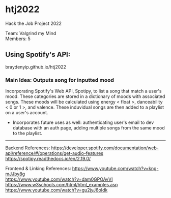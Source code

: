 # htj2022
Hack the Job Project 2022

Team: Valgrind my Mind\
Members: 5

## Using Spotify's API:
braydenyip.github.io/htj2022

### Main Idea: Outputs song for inputted mood
Incorporating Spotify's Web API, Spotipy, to list a song that match a user's mood. These categories are stored in a dictionary of moods with associated songs. These moods will be calculated using energy < float >, danceability < 0 or 1 >, and valence. These induvidual songs are then added to a playlist on a user's account.
 - Incorporates future uses as well: authenticating user's email to dev database with an auth page, adding multiple songs from the same mood to the playlist.

______________________________________
Backend References:
https://developer.spotify.com/documentation/web-api/reference/#/operations/get-audio-features  
https://spotipy.readthedocs.io/en/2.19.0/

Frontend & Linking References:
https://www.youtube.com/watch?v=kng-mJJby8g  
https://www.youtube.com/watch?v=dam0GPOAvVI  
https://www.w3schools.com/html/html_examples.asp 
https://www.youtube.com/watch?v=gu2jyJ6oIdk
